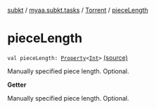 [subkt](../../index.md) / [myaa.subkt.tasks](../index.md) / [Torrent](index.md) / [pieceLength](./piece-length.md)

# pieceLength

`val pieceLength: `[`Property`](https://docs.gradle.org/current/javadoc/org/gradle/api/provider/Property.html)`<`[`Int`](https://kotlinlang.org/api/latest/jvm/stdlib/kotlin/-int/index.html)`>` [(source)](https://github.com/Myaamori/SubKt/blob/0.1.13/src/main/kotlin/myaa/subkt/tasks/tasks.kt#L686)

Manually specified piece length. Optional.

**Getter**

Manually specified piece length. Optional.

